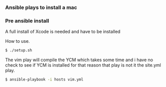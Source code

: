 ### Ansible plays to install a mac

### Pre ansible install
A full install of Xcode is needed and have to be installed 

How to use. 
```sh
$ ./setup.sh
```

The vim play will compile the YCM which takes some time and i have no check to see if YCM is installed for that reason that play is not it the site.yml play. 
```sh
$ ansible-playbook -i hosts vim.yml
```
